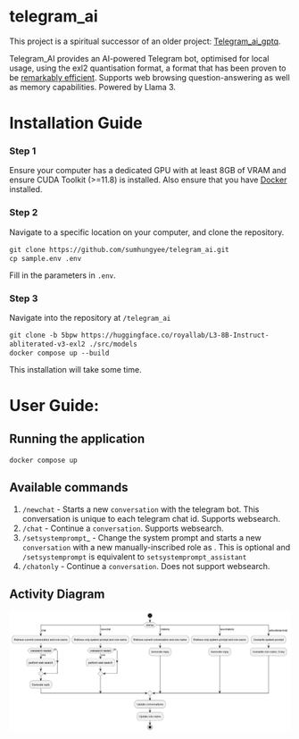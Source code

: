 # telegram_ai
This project is a spiritual successor of an older project: [Telegram_ai_gptq](https://github.com/sumhungyee/telegram_ai_gptq).
<br>

Telegram_AI provides an AI-powered Telegram bot, optimised for local usage, using the exl2 quantisation format,  a format that has been proven to be [remarkably efficient](https://oobabooga.github.io/blog/posts/gptq-awq-exl2-llamacpp/). Supports web browsing question-answering as well as memory capabilities.
Powered by Llama 3.

# Installation Guide
### Step 1
Ensure your computer has a dedicated GPU with at least 8GB of VRAM and ensure CUDA Toolkit (>=11.8) is installed. Also ensure that you have [Docker](https://www.docker.com/products/docker-desktop/) installed.

### Step 2
Navigate to a specific location on your computer, and clone the repository.
  ```
  git clone https://github.com/sumhungyee/telegram_ai.git
  cp sample.env .env
  ```
Fill in the parameters in `.env`.

### Step 3
Navigate into the repository at `/telegram_ai`
```
git clone -b 5bpw https://huggingface.co/royallab/L3-8B-Instruct-abliterated-v3-exl2 ./src/models
docker compose up --build
```
This installation will take some time.

# User Guide:

## Running the application
```
docker compose up
```

## Available commands
1. `/newchat` - Starts a new `conversation` with the telegram bot. This conversation is unique to each telegram chat id. Supports websearch.
2. `/chat` - Continue a `conversation`. Supports websearch.
3. `/setsystemprompt`_<ROLE> - Change the system prompt and starts a new `conversation` with a new manually-inscribed role as <ROLE>. This is optional and `/setsystemprompt` is equivalent to `setsystemprompt_assistant`
4. `/chatonly` - Continue a `conversation`. Does not support websearch.

## Activity Diagram
![Diagram](./docs/diagrams/action.png)
